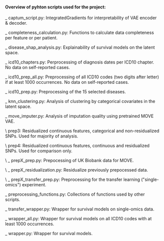 #### Overview of pyhton scripts used for the project:

_ captum_script.py: IntegratedGradients for interpretability of VAE encoder & decoder.

_ completeness_calculation.py: Functions to calculate data completeness per feature or per patient.

_ disease_shap_analysis.py: Explainability of survival models on the latent space.

_ icd10_chapters.py: Perprocessing of diagnosis dates per ICD10 chapter. No data on self-reported cases.

_ icd10_prep_all.py: Preprocessing of all ICD10 codes (two digits after letter) if at least 1000 occurrences. No data on self-reported cases.

_ icd10_prep.py: Preprocessing of the 15 selected diseases.

_ knn_clustering.py: Analysis of clustering by categorical covariates in the latent space.

_ move_imputer.py: Analysis of imputation quality using pretrained MOVE VAE.

\ prep3: Residualized continuous features, categorical and non-residualized SNPs. Used for majority of analysis.

\ prep4: Residualized continuous features, continuous and residualized SNPs. Used for comparison only.

\ _ prepX_prep.py: Prepocessing of UK Biobank data for MOVE.

\ _ prepX_residualization.py: Residualize previously prepocessed data.

\ _ prepX_transfer_prep.py: Preprocessing for the transfer learning ("single-omics") experiment.

_ preprocessing_functions.py: Collections of functions used by other scripts.

_ transfer_wrapper.py: Wrapper for survival models on single-omics data.

_ wrapper_all.py: Wrapper for survival models on all ICD10 codes with at least 1000 occurrences.

_ wrapper.py: Wrapper for survival models.
